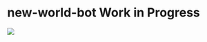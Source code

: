 # new-world-bot Work in Progress
![](https://media2.giphy.com/media/Pm4IA0XrTWwE2DaTMI/giphy.gif?cid=790b76117861f2e4b4d40a53d8a814380c9c1580e313935a&rid=giphy.gif)
